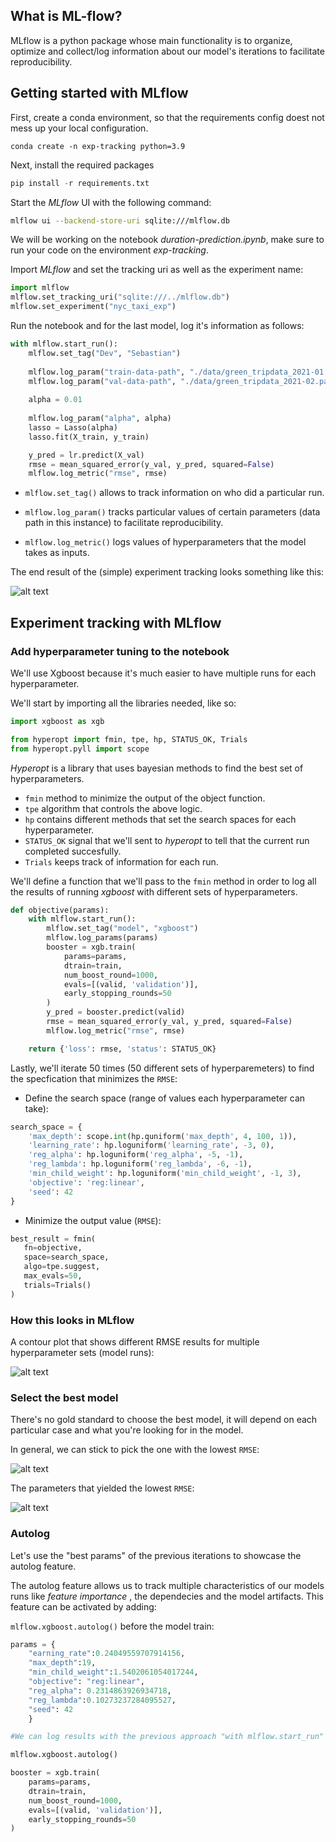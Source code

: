## What is ML-flow?

MLflow is a python package whose main functionality is to organize, optimize and collect/log information about
our model's iterations to facilitate reproducibility.

## Getting started with MLflow

First, create a conda environment, so that the requirements config doest not mess up your local configuration.

```
conda create -n exp-tracking python=3.9
```

Next, install the required packages

```python 
pip install -r requirements.txt
``` 
Start the *MLflow* UI with the following command: 

```sh
mlflow ui --backend-store-uri sqlite:///mlflow.db
```

We will be working on the notebook *duration-prediction.ipynb*, make sure to run your code on the environment *exp-tracking*. 

Import *MLflow* and set the tracking uri as well as the experiment name: 

```python
import mlflow
mlflow.set_tracking_uri("sqlite:///../mlflow.db")
mlflow.set_experiment("nyc_taxi_exp")
```

Run the notebook and for the last model, log it's information as follows: 

```python
with mlflow.start_run():
    mlflow.set_tag("Dev", "Sebastian")
    
    mlflow.log_param("train-data-path", "./data/green_tripdata_2021-01.parquet")
    mlflow.log_param("val-data-path", "./data/green_tripdata_2021-02.parquet")
    
    alpha = 0.01
    
    mlflow.log_param("alpha", alpha)
    lasso = Lasso(alpha)
    lasso.fit(X_train, y_train)

    y_pred = lr.predict(X_val)
    rmse = mean_squared_error(y_val, y_pred, squared=False)
    mlflow.log_metric("rmse", rmse)
```

* `mlflow.set_tag()` allows to track information on who did a particular run.

* `mlflow.log_param()` tracks particular values of certain parameters (data path in this instance) to facilitate reproducibility.

* `mlflow.log_metric()` logs values of hyperparameters that the model takes as inputs.

The end result of the (simple) experiment tracking looks something like this:

![alt text](https://github.com/sebastian2296/mlops-zoomcamp/blob/main/02-experiment-tracking/img/mlflow_getting_started.png)


## Experiment tracking with MLflow

### Add hyperparameter tuning to the notebook 

We'll use Xgboost because it's much easier to have multiple runs for each hyperparameter.

We'll start by importing all the libraries needed, like so:

```python
import xgboost as xgb

from hyperopt import fmin, tpe, hp, STATUS_OK, Trials
from hyperopt.pyll import scope
```

*Hyperopt* is a library that uses bayesian methods to find the best set of hyperparameters.

* `fmin` method to minimize the output of the object function. 
* `tpe` algorithm that controls the above logic.
* `hp` contains different methods that set the search spaces for each hyperparameter.
* `STATUS_OK` signal that we'll sent to *hyperopt* to tell that the current run completed succesfully.
* `Trials` keeps track of information for each run.

We'll define a function that we'll pass to the `fmin` method in order to log all the results of running *xgboost* with different sets of hyperparameters. 

```python
def objective(params):
    with mlflow.start_run():
        mlflow.set_tag("model", "xgboost")
        mlflow.log_params(params)
        booster = xgb.train(
            params=params,
            dtrain=train,
            num_boost_round=1000,
            evals=[(valid, 'validation')],
            early_stopping_rounds=50
        )
        y_pred = booster.predict(valid)
        rmse = mean_squared_error(y_val, y_pred, squared=False)
        mlflow.log_metric("rmse", rmse)

    return {'loss': rmse, 'status': STATUS_OK}
```

Lastly, we'll iterate 50 times (50 different sets of hyperparemeters) to find the specfication that minimizes the `RMSE`:

* Define the search space (range of values each hyperparameter can take):

```python
search_space = {
    'max_depth': scope.int(hp.quniform('max_depth', 4, 100, 1)),
    'learning_rate': hp.loguniform('learning_rate', -3, 0),
    'reg_alpha': hp.loguniform('reg_alpha', -5, -1),
    'reg_lambda': hp.loguniform('reg_lambda', -6, -1),
    'min_child_weight': hp.loguniform('min_child_weight', -1, 3),
    'objective': 'reg:linear',
    'seed': 42
}
```
* Minimize the output value (`RMSE`):
 ```python
best_result = fmin(
    fn=objective,
    space=search_space,
    algo=tpe.suggest,
    max_evals=50,
    trials=Trials()
)
```
### How this looks in MLflow

A contour plot that shows different RMSE results for multiple hyperparameter sets (model runs):

![alt text](https://github.com/sebastian2296/mlops-zoomcamp/blob/main/02-experiment-tracking/img/mlflow_hyperparameter_tuning.png)

### Select the best model

There's no gold standard to choose the best model, it will depend on each particular case and what you're looking for in the model. 

In general, we can stick to pick the one with the lowest `RMSE`:

![alt text](https://github.com/sebastian2296/mlops-zoomcamp/blob/main/02-experiment-tracking/img/lowest_rmse.png)

The parameters that yielded the lowest `RMSE`:

![alt text](https://github.com/sebastian2296/mlops-zoomcamp/blob/main/02-experiment-tracking/img/params.png)

### Autolog

Let's use the "best params" of the previous iterations to showcase the autolog feature. 

The autolog feature allows us to track multiple characteristics of our models runs like *feature importance* , the dependecies and the model artifacts. This feature can be activated by adding: 

`mlflow.xgboost.autolog()` before the model train:

```python
params = {
    "earning_rate":0.24049559707914156,
    "max_depth":19,
    "min_child_weight":1.5402061054017244,
    "objective": "reg:linear",
    "reg_alpha": 0.2314863926934718,
    "reg_lambda":0.10273237284095527,
    "seed": 42
    }

#We can log results with the previous approach "with mlflow.start_run" but xgboost allows us to use autolog

mlflow.xgboost.autolog()

booster = xgb.train(
    params=params,
    dtrain=train,
    num_boost_round=1000,
    evals=[(valid, 'validation')],
    early_stopping_rounds=50
)
```